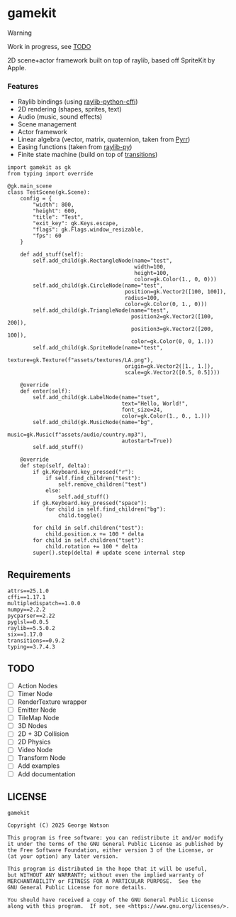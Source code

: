 # gamekit

> [!WARNING]
> Work in progress, see [TODO](#todo)

2D scene+actor framework built on top of raylib, based off SpriteKit by Apple.

### Features

- Raylib bindings (using [raylib-python-cffi](https://github.com/electronstudio/raylib-python-cffi/tree/master))
- 2D rendering (shapes, sprites, text)
- Audio (music, sound effects)
- Scene management
- Actor framework
- Linear algebra (vector, matrix, quaternion, taken from [Pyrr](https://github.com/adamlwgriffiths/Pyrr))
- Easing functions (taken from [raylib-py](https://github.com/overdev/raylib-py/blob/master/src/raylibpy/easings.py))
- Finite state machine (build on top of [transitions](https://github.com/pytransitions/transitions))

```python3
import gamekit as gk
from typing import override

@gk.main_scene
class TestScene(gk.Scene):
    config = {
        "width": 800,
        "height": 600,
        "title": "Test",
        "exit_key": gk.Keys.escape,
        "flags": gk.Flags.window_resizable,
        "fps": 60
    }

    def add_stuff(self):
        self.add_child(gk.RectangleNode(name="test",
                                        width=100,
                                        height=100,
                                        color=gk.Color(1., 0, 0)))
        self.add_child(gk.CircleNode(name="test",
                                     position=gk.Vector2([100, 100]),
                                     radius=100,
                                     color=gk.Color(0, 1., 0)))
        self.add_child(gk.TriangleNode(name="test",
                                       position2=gk.Vector2([100, 200]),
                                       position3=gk.Vector2([200, 100]),
                                       color=gk.Color(0, 0, 1.)))
        self.add_child(gk.SpriteNode(name="test",
                                     texture=gk.Texture(f"assets/textures/LA.png"),
                                     origin=gk.Vector2([1., 1.]),
                                     scale=gk.Vector2([0.5, 0.5])))
    
    @override
    def enter(self):
        self.add_child(gk.LabelNode(name="tset",
                                    text="Hello, World!",
                                    font_size=24,
                                    color=gk.Color(1., 0., 1.)))
        self.add_child(gk.MusicNode(name="bg",
                                    music=gk.Music(f"assets/audio/country.mp3"),
                                    autostart=True))
        self.add_stuff()

    @override
    def step(self, delta):
        if gk.Keyboard.key_pressed("r"):
            if self.find_children("test"):
                self.remove_children("test")
            else:
                self.add_stuff()
        if gk.Keyboard.key_pressed("space"):
            for child in self.find_children("bg"):
                child.toggle()
        
        for child in self.children("test"):
            child.position.x += 100 * delta
        for child in self.children("tset"):
            child.rotation += 100 * delta
        super().step(delta) # update scene internal step
```

## Requirements

```
attrs==25.1.0
cffi==1.17.1
multipledispatch==1.0.0
numpy==2.2.2
pycparser==2.22
pyglsl==0.0.5
raylib==5.5.0.2
six==1.17.0
transitions==0.9.2
typing==3.7.4.3
```

## TODO

- [ ] Action Nodes
- [ ] Timer Node
- [ ] RenderTexture wrapper
- [ ] Emitter Node
- [ ] TileMap Node
- [ ] 3D Nodes
- [ ] 2D + 3D Collision
- [ ] 2D Physics
- [ ] Video Node
- [ ] Transform Node
- [ ] Add examples
- [ ] Add documentation

## LICENSE

```
gamekit

Copyright (C) 2025 George Watson

This program is free software: you can redistribute it and/or modify
it under the terms of the GNU General Public License as published by
the Free Software Foundation, either version 3 of the License, or
(at your option) any later version.

This program is distributed in the hope that it will be useful,
but WITHOUT ANY WARRANTY; without even the implied warranty of
MERCHANTABILITY or FITNESS FOR A PARTICULAR PURPOSE.  See the
GNU General Public License for more details.

You should have received a copy of the GNU General Public License
along with this program.  If not, see <https://www.gnu.org/licenses/>.
```
